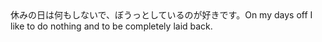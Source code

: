<tr><td>休みの日は何もしないで、ぼうっとしているのが好きです。<td><tr><tr><td>On my days off I like to do nothing and to be completely laid back.<td><tr></table>

